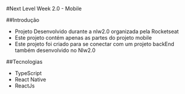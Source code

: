 #Next Level Week 2.0 - Mobile

##Introdução

 - Projeto Desenvolvido durante a nlw2.0 organizada pela Rocketseat
 - Este projeto contém apenas as partes do projeto mobile
 - Este projeto foi criado para se conectar com um projeto backEnd também desenvolvido no Nlw2.0


##Tecnologias
 - TypeScript
 - React Native
 - ReactJs